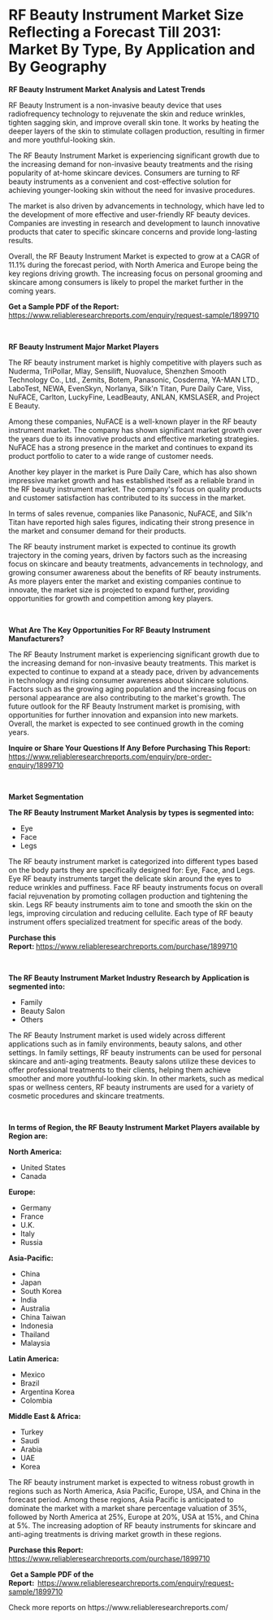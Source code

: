 <p><h1>RF Beauty Instrument Market Size Reflecting a Forecast Till 2031: Market By Type, By Application and By Geography</h1></p><p><strong>RF Beauty Instrument Market Analysis and Latest Trends</strong></p>
<p><p>RF Beauty Instrument is a non-invasive beauty device that uses radiofrequency technology to rejuvenate the skin and reduce wrinkles, tighten sagging skin, and improve overall skin tone. It works by heating the deeper layers of the skin to stimulate collagen production, resulting in firmer and more youthful-looking skin.</p><p>The RF Beauty Instrument Market is experiencing significant growth due to the increasing demand for non-invasive beauty treatments and the rising popularity of at-home skincare devices. Consumers are turning to RF beauty instruments as a convenient and cost-effective solution for achieving younger-looking skin without the need for invasive procedures.</p><p>The market is also driven by advancements in technology, which have led to the development of more effective and user-friendly RF beauty devices. Companies are investing in research and development to launch innovative products that cater to specific skincare concerns and provide long-lasting results.</p><p>Overall, the RF Beauty Instrument Market is expected to grow at a CAGR of 11.1% during the forecast period, with North America and Europe being the key regions driving growth. The increasing focus on personal grooming and skincare among consumers is likely to propel the market further in the coming years.</p></p>
<p><strong>Get a Sample PDF of the Report:&nbsp;</strong> <a href="https://www.reliableresearchreports.com/enquiry/request-sample/1899710">https://www.reliableresearchreports.com/enquiry/request-sample/1899710</a></p>
<p>&nbsp;</p>
<p><strong>RF Beauty Instrument Major Market Players</strong></p>
<p><p>The RF beauty instrument market is highly competitive with players such as Nuderma, TriPollar, Mlay, Sensilift, Nuovaluce, Shenzhen Smooth Technology Co., Ltd., Zemits, Botem, Panasonic, Cosderma, YA-MAN LTD., LaboTest, NEWA, EvenSkyn, Norlanya, Silk'n Titan, Pure Daily Care, Viss, NuFACE, Carlton, LuckyFine, LeadBeauty, ANLAN, KMSLASER, and Project E Beauty.</p><p>Among these companies, NuFACE is a well-known player in the RF beauty instrument market. The company has shown significant market growth over the years due to its innovative products and effective marketing strategies. NuFACE has a strong presence in the market and continues to expand its product portfolio to cater to a wide range of customer needs.</p><p>Another key player in the market is Pure Daily Care, which has also shown impressive market growth and has established itself as a reliable brand in the RF beauty instrument market. The company's focus on quality products and customer satisfaction has contributed to its success in the market.</p><p>In terms of sales revenue, companies like Panasonic, NuFACE, and Silk'n Titan have reported high sales figures, indicating their strong presence in the market and consumer demand for their products.</p><p>The RF beauty instrument market is expected to continue its growth trajectory in the coming years, driven by factors such as the increasing focus on skincare and beauty treatments, advancements in technology, and growing consumer awareness about the benefits of RF beauty instruments. As more players enter the market and existing companies continue to innovate, the market size is projected to expand further, providing opportunities for growth and competition among key players.</p></p>
<p>&nbsp;</p>
<p><strong>What Are The Key Opportunities For RF Beauty Instrument Manufacturers?</strong></p>
<p><p>The RF Beauty Instrument market is experiencing significant growth due to the increasing demand for non-invasive beauty treatments. This market is expected to continue to expand at a steady pace, driven by advancements in technology and rising consumer awareness about skincare solutions. Factors such as the growing aging population and the increasing focus on personal appearance are also contributing to the market's growth. The future outlook for the RF Beauty Instrument market is promising, with opportunities for further innovation and expansion into new markets. Overall, the market is expected to see continued growth in the coming years.</p></p>
<p><strong>Inquire or Share Your Questions If Any Before Purchasing This Report:</strong> <a href="https://www.reliableresearchreports.com/enquiry/pre-order-enquiry/1899710">https://www.reliableresearchreports.com/enquiry/pre-order-enquiry/1899710</a></p>
<p>&nbsp;</p>
<p><strong>Market Segmentation</strong></p>
<p><strong>The RF Beauty Instrument Market Analysis by types is segmented into:</strong></p>
<p><ul><li>Eye</li><li>Face</li><li>Legs</li></ul></p>
<p><p>The RF beauty instrument market is categorized into different types based on the body parts they are specifically designed for: Eye, Face, and Legs. Eye RF beauty instruments target the delicate skin around the eyes to reduce wrinkles and puffiness. Face RF beauty instruments focus on overall facial rejuvenation by promoting collagen production and tightening the skin. Legs RF beauty instruments aim to tone and smooth the skin on the legs, improving circulation and reducing cellulite. Each type of RF beauty instrument offers specialized treatment for specific areas of the body.</p></p>
<p><strong>Purchase this Report:&nbsp;</strong><a href="https://www.reliableresearchreports.com/purchase/1899710">https://www.reliableresearchreports.com/purchase/1899710</a></p>
<p>&nbsp;</p>
<p><strong>The RF Beauty Instrument Market Industry Research by Application is segmented into:</strong></p>
<p><ul><li>Family</li><li>Beauty Salon</li><li>Others</li></ul></p>
<p><p>The RF Beauty Instrument market is used widely across different applications such as in family environments, beauty salons, and other settings. In family settings, RF beauty instruments can be used for personal skincare and anti-aging treatments. Beauty salons utilize these devices to offer professional treatments to their clients, helping them achieve smoother and more youthful-looking skin. In other markets, such as medical spas or wellness centers, RF beauty instruments are used for a variety of cosmetic procedures and skincare treatments.</p></p>
<p>&nbsp;</p>
<p><strong>In terms of Region, the RF Beauty Instrument Market Players available by Region are:</strong></p>
<p>
    <p> <strong> North America: </strong>
        <ul>
            <li>United States</li>
            <li>Canada</li>
        </ul>
        </p> 
    <p> <strong> Europe: </strong>
        <ul>
            <li>Germany</li>
            <li>France</li>
            <li>U.K.</li>
            <li>Italy</li>
            <li>Russia</li>
        </ul>
        </p> 
    <p> <strong> Asia-Pacific: </strong>
        <ul>
            <li>China</li>
            <li>Japan</li>
            <li>South Korea</li>
            <li>India</li>
            <li>Australia</li>
            <li>China Taiwan</li>
            <li>Indonesia</li>
            <li>Thailand</li>
            <li>Malaysia</li>
        </ul>
        </p> 
    <p> <strong> Latin America: </strong>
        <ul>
            <li>Mexico</li>
            <li>Brazil</li>
            <li>Argentina Korea</li>
            <li>Colombia</li>
        </ul>
        </p> 
    <p> <strong> Middle East & Africa: </strong>
        <ul>
            <li>Turkey</li>
            <li>Saudi</li>
            <li>Arabia</li>
            <li>UAE</li>
            <li>Korea</li>
        </ul>
    </p>
    </p>
<p><p>The RF beauty instrument market is expected to witness robust growth in regions such as North America, Asia Pacific, Europe, USA, and China in the forecast period. Among these regions, Asia Pacific is anticipated to dominate the market with a market share percentage valuation of 35%, followed by North America at 25%, Europe at 20%, USA at 15%, and China at 5%. The increasing adoption of RF beauty instruments for skincare and anti-aging treatments is driving market growth in these regions.</p></p>
<p><strong>Purchase this Report: </strong><a href="https://www.reliableresearchreports.com/purchase/1899710">https://www.reliableresearchreports.com/purchase/1899710</a></p>
<p>&nbsp;<strong>Get a Sample PDF of the Report:&nbsp;&nbsp;</strong><a href="https://www.reliableresearchreports.com/enquiry/request-sample/1899710">https://www.reliableresearchreports.com/enquiry/request-sample/1899710</a></p>
<p><strong></strong></p>
<p>Check more reports on https://www.reliableresearchreports.com/</p>